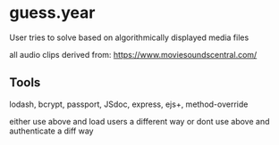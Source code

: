 # guess.year
User tries to solve based on algorithmically displayed media files

all audio clips derived from: https://www.moviesoundscentral.com/

## Tools
lodash, bcrypt, passport, JSdoc, express, ejs+, method-override


<!--  "prestart": "nodemon --ignore db.json", --> 
either use above and load users a different way or dont use above and authenticate a diff way